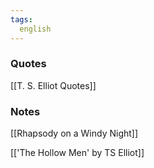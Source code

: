 ```yaml
---
tags:
  english
---
```

### Quotes

[[T. S. Elliot Quotes]]


### Notes

[[Rhapsody on a Windy Night]] 

[['The Hollow Men' by TS Elliot]]


